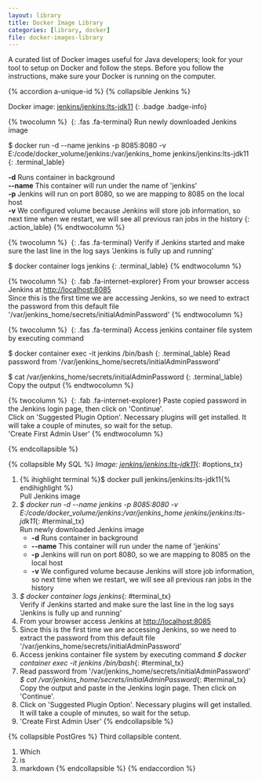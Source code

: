 ```yaml
---
layout: library
title: Docker Image Library
categories: [library, docker]
file: docker-images-library
---
```


A curated list of Docker images useful for Java developers; look for your tool to setup on Docker and follow the steps. 
Before you follow the instructions, make sure your Docker is running on the computer.

{% accordion a-unique-id %}
{% collapsible Jenkins %}

Docker image: [jenkins/jenkins:lts-jdk11](https://hub.docker.com/layers/jenkins/jenkins/lts-jdk11/images/sha256-bde1c86c0e6bac9477b2220cb0d5c33d3a80daa37e995397cd17795525d19a00?context=explore)
{: .badge .badge-info}

{% twocolumn %}
*&nbsp;*{: .fas .fa-terminal} Run newly downloaded Jenkins image

$ docker run -d --name jenkins -p 8085:8080 -v E:/code/docker_volume/jenkins:/var/jenkins_home jenkins/jenkins:lts-jdk11
{: .terminal_lable}
>
**-d** Runs container in background  
**\--name** This container will run under the name of 'jenkins'  
**-p** Jenkins will run on port 8080, so we are mapping to 8085 on the local host  
**-v** We configured volume because Jenkins will store job information, so next time when we restart, we will see all previous ran jobs in the history
{: .action_lable}
{% endtwocolumn %}

{% twocolumn %}
*&nbsp;*{: .fas .fa-terminal} Verify if Jenkins started and make sure the last line in the log says 'Jenkins is fully up and running'

$ docker container logs jenkins
{: .terminal_lable}
{% endtwocolumn %}

{% twocolumn %}
*&nbsp;*{: .fab .fa-internet-explorer} From your browser access Jenkins at [http://localhost:8085](http://localhost:8085)  
Since this is the first time we are accessing Jenkins, so we need to extract the password from this default file '/var/jenkins_home/secrets/initialAdminPassword'
{% endtwocolumn %}

{% twocolumn %}
*&nbsp;*{: .fas .fa-terminal} Access jenkins container file system by executing command

$ docker container exec -it jenkins /bin/bash
{: .terminal_lable}
Read password from '/var/jenkins_home/secrets/initialAdminPassword'

$ cat /var/jenkins_home/secrets/initialAdminPassword
{: .terminal_lable}
Copy the output
{% endtwocolumn %}

{% twocolumn %}
*&nbsp;*{: .fab .fa-internet-explorer} Paste copied password in the Jenkins login page, then click on 'Continue'.  
Click on 'Suggested Plugin Option'. Necessary plugins will get installed. It will take a couple of minutes, so wait for the setup.  
'Create First Admin User'
{% endtwocolumn %}

{% endcollapsible %}

{% collapsible My SQL %}
   *Image: [jenkins/jenkins:lts-jdk11](https://hub.docker.com/layers/jenkins/jenkins/lts-jdk11/images/sha256-bde1c86c0e6bac9477b2220cb0d5c33d3a80daa37e995397cd17795525d19a00?context=explore)*{: #options_tx}
   
   1. {% ihighlight terminal %}$ docker pull jenkins/jenkins:lts-jdk11{% endihighlight %}  
      Pull Jenkins image
   2. *$ docker run -d --name jenkins -p 8085:8080 -v E:/code/docker_volume/jenkins:/var/jenkins_home jenkins/jenkins:lts-jdk11*{: #terminal_tx}  
      Run newly downloaded Jenkins image
      * **-d** Runs container in background
      * **--name** This container will run under the name of 'jenkins'
      * **-p** Jenkins will run on port 8080, so we are mapping to 8085 on the local host
      * **-v** We configured volume because Jenkins will store job information, so next time when we restart, we will see all previous ran jobs in the history
   3. *$ docker container logs jenkins*{: #terminal_tx}  
      Verify if Jenkins started and make sure the last line in the log says 'Jenkins is fully up and running'
   4. From your browser access Jenkins at [http://localhost:8085](http://localhost:8085)
   5. Since this is the first time we are accessing Jenkins, so we need to extract the password from this default file '/var/jenkins_home/secrets/initialAdminPassword'
   6. Access jenkins container file system by executing command *$ docker container exec -it jenkins /bin/bash*{: #terminal_tx}
   7. Read password from '/var/jenkins_home/secrets/initialAdminPassword' *$ cat /var/jenkins_home/secrets/initialAdminPassword*{: #terminal_tx} Copy the output and paste in the Jenkins login page.
      Then click on 'Continue'.
   8. Click on 'Suggested Plugin Option'. Necessary plugins will get installed. It will take a couple of minutes, so wait for the setup.
   9. 'Create First Admin User'
{% endcollapsible %}

{% collapsible PostGres %}
   Third collapsible content.
   1. Which
   2. is
   3. markdown
{% endcollapsible %}
{% endaccordion %}
   

